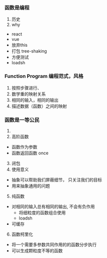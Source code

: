### 函数是编程
1. 历史
2. why
  - react
  - vue
  - 放弃this
  - 打包 tree-shaking
  - 方便测试
  - loadsh

### Function Program 编程范式，风格
1. 按照步骤进行、
2. 数学重的映射关系
3. 相同的输入，相同的输出
4. 描述数据（函数）之间的映射

### 函数是一等公民
1.
2. 高阶函数
  - 函数作为参数
  - 函数返回函数
    once
3. 闭包
4. 使用意义
  - 抽象可以帮助我们屏蔽细节， 只关注我们的目标
  - 用来抽象通用的问题
5. 纯函数
  - 对相同的输入总有相同的输出, 不会有负作用
    - 将细粒度的函数组合使用
    - loadsh
  - 可缓存
6. 函数柯里化
  - 将一个需要多参数共同作用的的函数分步执行
  - 可以生成颗粒度不等的函数



###